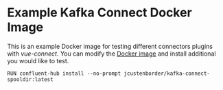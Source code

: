 # Example Kafka Connect Docker Image
This is an example Docker image for testing different connectors plugins with *vue-connect*. You 
can modify the [Docker image](Dockerfile) and install additional you would like to test.

```
RUN confluent-hub install --no-prompt jcustenborder/kafka-connect-spooldir:latest
```